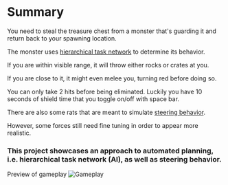 # Summary

You need to steal the treasure chest from a monster that's guarding it and return back to your spawning location.

The monster uses [hierarchical task network](https://en.wikipedia.org/wiki/Hierarchical_task_network) to determine its behavior. 

If you are within visible range, it will throw either rocks or crates at you. 

If you are close to it, it might even melee you, turning red before doing so.

You can only take 2 hits before being eliminated. Luckily you have 10 seconds of shield time that you toggle on/off with space bar.

There are also some rats that are meant to simulate [steering behavior](https://www.gamedev.net/blogs/entry/2264855-steering-behaviors-seeking-and-arriving/).

However, some forces still need fine tuning in order to appear more realistic.


### This project showcases an approach to automated planning, i.e. hierarchical task network (AI), as well as steering behavior.

Preview of gameplay
![Gameplay](41kYLBGKW0.gif)
